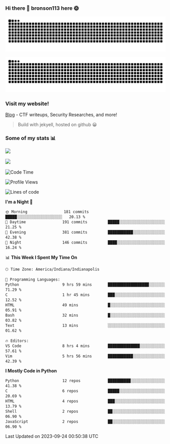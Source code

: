 ### Hi there 👋 bronson113 here 🌞
<div align="center">

![GitHub Snake Light](https://raw.githubusercontent.com/bronson113/bronson113/snake/github-snake.svg#gh-light-mode-only)

![GitHub Snake dark](https://raw.githubusercontent.com/bronson113/bronson113/snake/github-snake-dark.svg#gh-dark-mode-only)

</div>

### Visit my website!
[Blog](https://bronson113.github.io/) - CTF writeups, Security Researches, and more! 

> Build with jekyell, hosted on github 😀

### Some of my stats 📊
![](https://github-readme-stats-sigma-five.vercel.app/api?username=bronson113&theme=transparent&show_icons=true)

![](https://github-readme-stats-sigma-five.vercel.app/api/top-langs/?username=bronson113&theme=transparent&layout=compact&card_width=445)



<!--START_SECTION:waka-->
![Code Time](http://img.shields.io/badge/Code%20Time-353%20hrs%2028%20mins-blue)

![Profile Views](http://img.shields.io/badge/Profile%20Views-3-blue)

![Lines of code](https://img.shields.io/badge/From%20Hello%20World%20I%27ve%20Written-7.2%20million%20lines%20of%20code-blue)

**I'm a Night 🦉** 

```text
🌞 Morning                181 commits         █████░░░░░░░░░░░░░░░░░░░░   20.13 % 
🌆 Daytime                191 commits         █████░░░░░░░░░░░░░░░░░░░░   21.25 % 
🌃 Evening                381 commits         ███████████░░░░░░░░░░░░░░   42.38 % 
🌙 Night                  146 commits         ████░░░░░░░░░░░░░░░░░░░░░   16.24 % 
```


📊 **This Week I Spent My Time On** 

```text
🕑︎ Time Zone: America/Indiana/Indianapolis

💬 Programming Languages: 
Python                   9 hrs 59 mins       ██████████████████░░░░░░░   71.29 % 
C                        1 hr 45 mins        ███░░░░░░░░░░░░░░░░░░░░░░   12.52 % 
HTML                     49 mins             █░░░░░░░░░░░░░░░░░░░░░░░░   05.91 % 
Bash                     32 mins             █░░░░░░░░░░░░░░░░░░░░░░░░   03.82 % 
Text                     13 mins             ░░░░░░░░░░░░░░░░░░░░░░░░░   01.62 % 

🔥 Editors: 
VS Code                  8 hrs 4 mins        ██████████████░░░░░░░░░░░   57.61 % 
Vim                      5 hrs 56 mins       ███████████░░░░░░░░░░░░░░   42.39 % 
```

**I Mostly Code in Python** 

```text
Python                   12 repos            ██████████░░░░░░░░░░░░░░░   41.38 % 
C                        6 repos             █████░░░░░░░░░░░░░░░░░░░░   20.69 % 
HTML                     4 repos             ███░░░░░░░░░░░░░░░░░░░░░░   13.79 % 
Shell                    2 repos             ██░░░░░░░░░░░░░░░░░░░░░░░   06.90 % 
JavaScript               2 repos             ██░░░░░░░░░░░░░░░░░░░░░░░   06.90 % 
```




 Last Updated on 2023-09-24 00:50:38 UTC
<!--END_SECTION:waka-->
